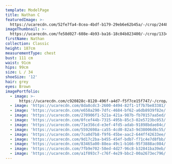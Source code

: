 ```yaml
---
template: ModelPage
title: Nathan C
featuredImage: >-
  https://ucarecdn.com/52fe7fa4-8cea-4bdf-b179-29eb6e62b45a/-/crop/2448x1313/0,0/-/preview/
imageThumbnail: >-
  https://ucarecdn.com/fe58d027-608e-4b93-ba16-18c04b823400/-/crop/1334x1777/128,0/-/preview/
firstName: Nathan
collection: Classic
height: 187cm
measurementType: chest
bust: 111 cm
waist: 91cm
hips: 99cm
size: L / 34
shoeSize: '12'
hair: grey
eyes: Brown
imagePortfolio:
  - image: >-
      https://ucarecdn.com/c920828c-8120-496f-a4d7-f5f7ce15f747/-/crop/1486x2157/70,0/-/preview/
  - image: 'https://ucarecdn.com/8da8cdc3-2600-4494-82f1-1f7b7be83381/'
  - image: 'https://ucarecdn.com/e658a290-7dfc-4684-bf62-a6db8939f82e/'
  - image: 'https://ucarecdn.com/270906f1-521a-421a-987b-fb70157aa5ed/'
  - image: 'https://ucarecdn.com/0fcef44b-7315-495b-85c3-02e5723bc053/'
  - image: 'https://ucarecdn.com/71e356cd-e3ef-4fd5-adab-91898bdae84c/'
  - image: 'https://ucarecdn.com/5592698a-ca55-4cd0-82a3-9d38006d6c55/'
  - image: 'https://ucarecdn.com/7ca0d7b8-f9f6-45be-aac2-644ff42633ee/'
  - image: 'https://ucarecdn.com/9d17c2ba-b455-454f-bdb7-f71c4e7d8fbb/'
  - image: 'https://ucarecdn.com/83465a00-88ea-49c1-b166-95f3888ac084/'
  - image: 'https://ucarecdn.com/7fb9e702-58ed-4d27-96c8-b32841ba39eb/'
  - image: 'https://ucarecdn.com/a1f093c7-c76f-4e29-bbc2-00a2673ec796/'
---
```


